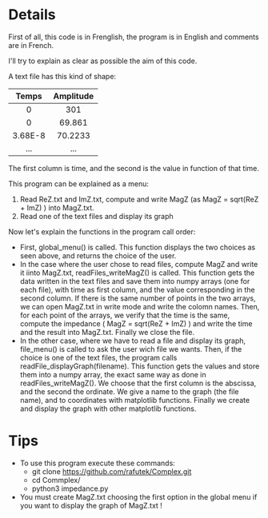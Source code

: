 # Details

First of all, this code is in Frenglish, the program is in English and comments are in French.

I'll try to explain as clear as possible the aim of this code.

A text file has this kind of shape:

| Temps | Amplitude | 
| :-----: | :-: | 
| 0 | 301 | 
|   0    |	 69.861  |
|3.68E-8 |	70.2233  |
|...|	...  |



The first column is time, and the second is the value in function of that time.

This program can be explained as a menu:

1. Read ReZ.txt and ImZ.txt, compute and write MagZ (as MagZ = sqrt(ReZ + ImZ) ) into MagZ.txt.
2. Read one of the text files and display its graph


Now let's explain the functions in the program call order:
- First, global_menu() is called. This function displays the two choices as seen above, and returns the choice of the user.
- In the case where the user chose to read files, compute MagZ and write it iinto MagZ.txt, readFiles_writeMagZ() is called. This function gets the data written in the text files and save them into numpy arrays (one for each file), with time as first column, and the value corresponding in the second column.
If there is the same number of points in the two arrays, we can open MagZ.txt in write mode and write the colomn names.
Then, for each point of the arrays, we verify that the time is the same, compute the impedance ( MagZ = sqrt(ReZ + ImZ) ) and write the time and the result into MagZ.txt.
Finally we close the file.
- In the other case, where we have to read a file and display its graph, file_menu() is called to ask the user wich file we wants.
Then, if the choice is one of the text files, the program calls readFile_displayGraph(filename). This function gets the values and store them into a numpy array, the exact same way as done in readFiles_writeMagZ().
We choose that the first column is the abscissa, and the second the ordinate.
We give a name to the graph (the file name), and to coordinates with matplotlib functions. Finally we create and display the graph with other matplotlib functions.

# Tips
- To use this program execute these commands:
  - git clone  https://github.com/rafutek/Complex.git
  - cd Commplex/
  - python3 impedance.py
- You must create MagZ.txt choosing the first option in the global menu if you want to display the graph of MagZ.txt !
